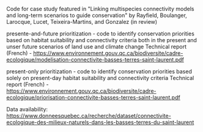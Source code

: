 Code for case study featured in "Linking multispecies connectivity models and long-term scenarios to guide conservation" by Rayfield, Boulanger, Larocque, Lucet, Teixeira-Martins, and Gonzalez (in review)

presente-and-future prioritization - code to identify conservation priorities based on habitat suitability and connectivity criteria both in the present and unser future scenarios of land use and climate change
Technical report (French) - https://www.environnement.gouv.qc.ca/biodiversite/cadre-ecologique/modelisation-connectivite-basses-terres-saint-laurent.pdf


present-only prioritization - code to identify conservation priorities based solely on present-day habitat suitability and connectivity criteria
Technical report (French) - https://www.environnement.gouv.qc.ca/biodiversite/cadre-ecologique/priorisation-connectivite-basses-terres-saint-laurent.pdf


Data availability: https://www.donneesquebec.ca/recherche/dataset/connectivite-ecologique-des-milieux-naturels-dans-les-basses-terres-du-saint-laurent
